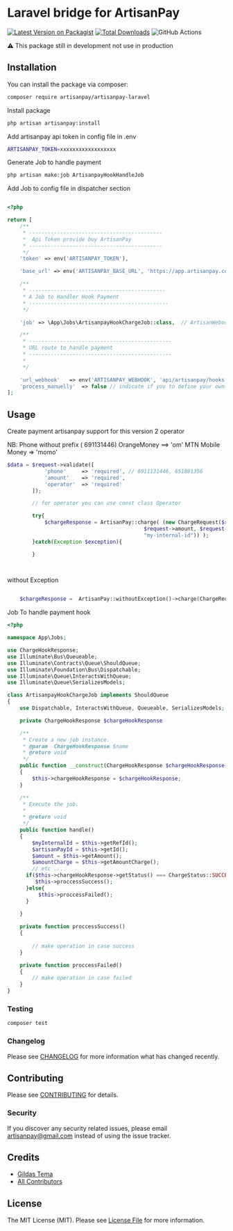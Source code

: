 # Laravel bridge for ArtisanPay

[![Latest Version on Packagist](https://img.shields.io/packagist/v/artisanpay/artisanpay-laravel.svg?style=flat-square)](https://packagist.org/packages/artisanpay/artisanpay-laravel)
[![Total Downloads](https://img.shields.io/packagist/dt/artisanpay/artisanpay-laravel.svg?style=flat-square)](https://packagist.org/packages/artisanpay/artisanpay-laravel)
![GitHub Actions](https://github.com/artisanpay/artisanpay-laravel/actions/workflows/main.yml/badge.svg)

:warning:
This package still in development not use in production 

## Installation

You can install the package via composer:

```bash
composer require artisanpay/artisanpay-laravel
```

Install package

```bash
php artisan artisanpay:install 
```

Add artisanpay api token in config file  in .env 

```bash
ARTISANPAY_TOKEN=xxxxxxxxxxxxxxxxxx
```
Generate Job to handle payment

```bash
php artisan make:job ArtisanpayHookHandleJob
```
Add Job to config file in dispatcher section 

```php

<?php

return [
    /**
     * -------------------------------------------
     *  Api Token provide buy ArtisanPay
     * -------------------------------------------
     */
    'token' => env('ARTISANPAY_TOKEN'),

    'base_url' => env('ARTISANPAY_BASE_URL', 'https://app.artisanpay.com/api/v1'),

    /**
     * --------------------------------------------
     * A Job to Handler Hook Payment
     * ---------------------------------------------
     */

    'job' => \App\Jobs\ArtisanpayHookChargeJob::class,  // ArtisanWebookHandler::class , 

    /**
     * ----------------------------------------------
     * URL route to handle payment
     * ----------------------------------------------
     * 
     */

    'url_webhook'   => env('ARTISANPAY_WEBHOOK', 'api/artisanpay/hooks'),
    'process_manuelly'  => false // indicate if you to define your own controller and route
];


```

## Usage

Create payment artisanpay support for this version 2 operator

NB: Phone without prefix ( 691131446)
OrangeMoney ==> 'om'
MTN Mobile Money => 'momo'


```php
$data = $request->validate([
            'phone'     => 'required', // 6911131446, 651881356
            'amount'    => 'required',
            'operator'  => 'required'
        ]);

        // for operator you can use const class Operator 

        try{
            $chargeResponse = ArtisanPay::charge( (new ChargeRequest($request->phone, 
                                            $request->amount, $request->operator , 
                                            "my-internal-id")) );
        }catch(Exception $exception){

        }

    
```

without Exception

```php

    $chargeResponse =  ArtisanPay::withoutException()->charge(ChargeRequest("691131446", 500, Operator::OM, "my-internal-id"));


```


Job To handle payment hook

```php
<?php

namespace App\Jobs;

use ChargeHookResponse;
use Illuminate\Bus\Queueable;
use Illuminate\Contracts\Queue\ShouldQueue;
use Illuminate\Foundation\Bus\Dispatchable;
use Illuminate\Queue\InteractsWithQueue;
use Illuminate\Queue\SerializesModels;

class ArtisanpayHookChargeJob implements ShouldQueue
{
    use Dispatchable, InteractsWithQueue, Queueable, SerializesModels;

    private ChargeHookResponse $chargeHookResponse

    /**
     * Create a new job instance.
     * @param  ChargeHookResponse $name
     * @return void
     */
    public function __construct(ChargeHookResponse $chargeHookResponse)
    {
        $this->chargeHookResponse = $chargeHookResponse;
    }

    /**
     * Execute the job.
     *
     * @return void
     */
    public function handle()
    {
        $myInternalId = $this->getRefId();
        $artisanPayId = $this->getId();
        $amount = $this->getAmount();
        $amountCharge = $this->getAmountCharge();
        // etc ...
      if($this->chargeHookResponse->getStatus() === ChargeStatus::SUCCESS){
         $this->proccessSuccess();
      }else{
          $this->proccessFailed();
      }  
    
    }

    private function proccessSuccess()
    {
       
        // make operation in case success
    }

    private function proccessFailed()
    {
        // make operation in case failed
    }
}
```


### Testing

```bash
composer test
```

### Changelog

Please see [CHANGELOG](CHANGELOG.md) for more information what has changed recently.

## Contributing

Please see [CONTRIBUTING](CONTRIBUTING.md) for details.

### Security

If you discover any security related issues, please email artisanpay@gmail.com instead of using the issue tracker.

## Credits

-   [Gildas Tema](https://github.com/gildastema)
-   [All Contributors](../../contributors)

## License

The MIT License (MIT). Please see [License File](LICENSE.md) for more information.


